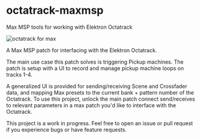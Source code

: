 # octatrack-maxmsp
Max MSP tools for working with Elektron Octatrack

![octatrack for max](https://i.imgur.com/K1gP3i3.png)

A Max MSP patch for interfacing with the Elektron Octatrack.

The main use case this patch solves is triggering Pickup machines. The patch is setup with a UI to record and manage pickup machine loops on tracks 1-4.

A generalized UI is provided for sending/receiving Scene and Crossfader data, and mapping Max presets to the current bank + pattern number of the Octatrack. To use this project, unlock the main patch connect send/receives to relevant parameters in a max patch you'd like to interface with the Octatrack.

This project is a work in progress. Feel free to open an issue or pull request if you experience bugs or have feature requests.
